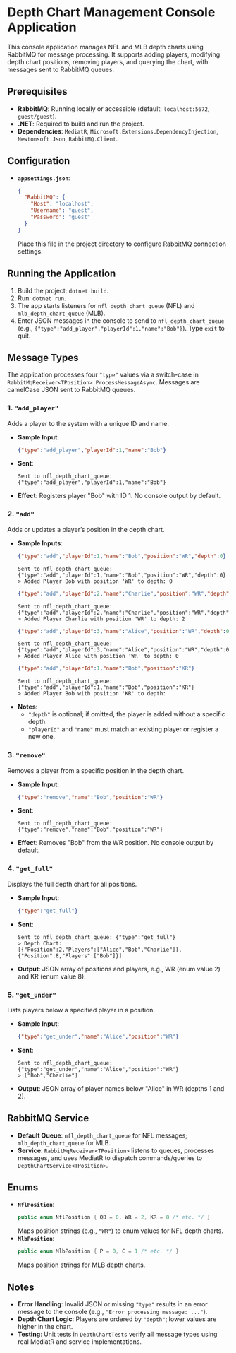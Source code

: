 # Depth Chart Management Console Application

This console application manages NFL and MLB depth charts using RabbitMQ for message processing. It supports adding players, modifying depth chart positions, removing players, and querying the chart, with messages sent to RabbitMQ queues.

## Prerequisites

- **RabbitMQ**: Running locally or accessible (default: `localhost:5672`, `guest/guest`).
- **.NET**: Required to build and run the project.
- **Dependencies**: `MediatR`, `Microsoft.Extensions.DependencyInjection`, `Newtonsoft.Json`, `RabbitMQ.Client`.

## Configuration

- **`appsettings.json`**:
  ```json
  {
    "RabbitMQ": {
      "Host": "localhost",
      "Username": "guest",
      "Password": "guest"
    }
  }
  ```
  Place this file in the project directory to configure RabbitMQ connection settings.

## Running the Application

1. Build the project: `dotnet build`.
2. Run: `dotnet run`.
3. The app starts listeners for `nfl_depth_chart_queue` (NFL) and `mlb_depth_chart_queue` (MLB).
4. Enter JSON messages in the console to send to `nfl_depth_chart_queue` (e.g., `{"type":"add_player","playerId":1,"name":"Bob"}`). Type `exit` to quit.

## Message Types

The application processes four `"type"` values via a switch-case in `RabbitMqReceiver<TPosition>.ProcessMessageAsync`. Messages are camelCase JSON sent to RabbitMQ queues.

### 1. `"add_player"`

Adds a player to the system with a unique ID and name.

- **Sample Input**:
  ```json
  {"type":"add_player","playerId":1,"name":"Bob"}
  ```
- **Sent**:
  ```
  Sent to nfl_depth_chart_queue: {"type":"add_player","playerId":1,"name":"Bob"}
  ```
- **Effect**: Registers player "Bob" with ID 1. No console output by default.

### 2. `"add"`

Adds or updates a player’s position in the depth chart.

- **Sample Inputs**:
  ```json
  {"type":"add","playerId":1,"name":"Bob","position":"WR","depth":0}
  ```
  ```
  Sent to nfl_depth_chart_queue: {"type":"add","playerId":1,"name":"Bob","position":"WR","depth":0}
  > Added Player Bob with position 'WR' to depth: 0
  ```
  ```json
  {"type":"add","playerId":2,"name":"Charlie","position":"WR","depth":2}
  ```
  ```
  Sent to nfl_depth_chart_queue: {"type":"add","playerId":2,"name":"Charlie","position":"WR","depth":2}
  > Added Player Charlie with position 'WR' to depth: 2
  ```
  ```json
  {"type":"add","playerId":3,"name":"Alice","position":"WR","depth":0}
  ```
  ```
  Sent to nfl_depth_chart_queue: {"type":"add","playerId":3,"name":"Alice","position":"WR","depth":0}
  > Added Player Alice with position 'WR' to depth: 0
  ```
  ```json
  {"type":"add","playerId":1,"name":"Bob","position":"KR"}
  ```
  ```
  Sent to nfl_depth_chart_queue: {"type":"add","playerId":1,"name":"Bob","position":"KR"}
  > Added Player Bob with position 'KR' to depth:
  ```
- **Notes**:
  - `"depth"` is optional; if omitted, the player is added without a specific depth.
  - `"playerId"` and `"name"` must match an existing player or register a new one.

### 3. `"remove"`

Removes a player from a specific position in the depth chart.

- **Sample Input**:
  ```json
  {"type":"remove","name":"Bob","position":"WR"}
  ```
- **Sent**:
  ```
  Sent to nfl_depth_chart_queue: {"type":"remove","name":"Bob","position":"WR"}
  ```
- **Effect**: Removes "Bob" from the WR position. No console output by default.

### 4. `"get_full"`

Displays the full depth chart for all positions.

- **Sample Input**:
  ```json
  {"type":"get_full"}
  ```
- **Sent**:
  ```
  Sent to nfl_depth_chart_queue: {"type":"get_full"}
  > Depth Chart:
  [{"Position":2,"Players":["Alice","Bob","Charlie"]},{"Position":8,"Players":["Bob"]}]
  ```
- **Output**: JSON array of positions and players, e.g., WR (enum value 2) and KR (enum value 8).

### 5. `"get_under"`

Lists players below a specified player in a position.

- **Sample Input**:
  ```json
  {"type":"get_under","name":"Alice","position":"WR"}
  ```
- **Sent**:
  ```
  Sent to nfl_depth_chart_queue: {"type":"get_under","name":"Alice","position":"WR"}
  > ["Bob","Charlie"]
  ```
- **Output**: JSON array of player names below "Alice" in WR (depths 1 and 2).

## RabbitMQ Service

- **Default Queue**: `nfl_depth_chart_queue` for NFL messages; `mlb_depth_chart_queue` for MLB.
- **Service**: `RabbitMqReceiver<TPosition>` listens to queues, processes messages, and uses MediatR to dispatch commands/queries to `DepthChartService<TPosition>`.

## Enums

- **`NflPosition`**:
  ```csharp
  public enum NflPosition { QB = 0, WR = 2, KR = 8 /* etc. */ }
  ```
  Maps position strings (e.g., `"WR"`) to enum values for NFL depth charts.
- **`MlbPosition`**:
  ```csharp
  public enum MlbPosition { P = 0, C = 1 /* etc. */ }
  ```
  Maps position strings for MLB depth charts.

## Notes

- **Error Handling**: Invalid JSON or missing `"type"` results in an error message to the console (e.g., `"Error processing message: ..."`).
- **Depth Chart Logic**: Players are ordered by `"depth"`; lower values are higher in the chart.
- **Testing**: Unit tests in `DepthChartTests` verify all message types using real MediatR and service implementations.
